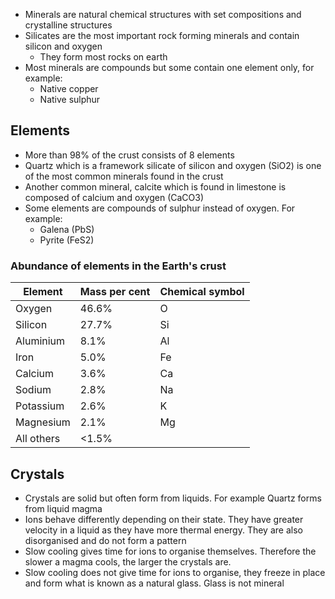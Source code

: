 - Minerals are natural chemical structures with set compositions and crystalline structures
- Silicates are the most important rock forming minerals and contain silicon and oxygen
    - They form most rocks on earth
- Most minerals are compounds but some contain one element only, for example:
    - Native copper
    - Native sulphur

## Elements
- More than 98% of the crust consists of 8 elements
- Quartz which is a framework silicate of silicon and oxygen (SiO2) is one of the most common minerals found in the crust
- Another common mineral, calcite which is found in limestone is composed of calcium and oxygen (CaCO3)
- Some elements are compounds of sulphur instead of oxygen. For example:
    - Galena (PbS)
    - Pyrite (FeS2)

### Abundance of elements in the Earth's crust
| Element    | Mass per cent | Chemical symbol |
| ---------- | ------------- | --------------- |
| Oxygen     | 46.6%         | O               |
| Silicon    | 27.7%         | Si              |
| Aluminium  | 8.1%          | Al              |
| Iron       | 5.0%          | Fe              |
| Calcium    | 3.6%          | Ca              |
| Sodium     | 2.8%          | Na              |
| Potassium  | 2.6%          | K               |
| Magnesium  | 2.1%          | Mg              | 
| All others | <1.5%         |                 |

## Crystals
- Crystals are solid but often form from liquids. For example Quartz forms from liquid magma
- Ions behave differently depending on their state. They have greater velocity in a liquid as they have more thermal energy. They are also disorganised and do not form a pattern
- Slow cooling gives time for ions to organise themselves. Therefore the slower a magma cools, the larger the crystals are.
- Slow cooling does not give time for ions to organise, they freeze in place and form what is known as a natural glass. Glass is not mineral